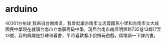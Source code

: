 # arduino
40301方柏竣 我來自台南南區，我曾就讀台南市立忠義國民小學和台南市立大成國民中學現在就讀台南市立南寧高級中學，現居台南市南區明興路735巷13鄰17弄13號，我的興趣是打球和看書，平時喜歡看小說跟玩遊戲，偶爾讀一下課內書。
